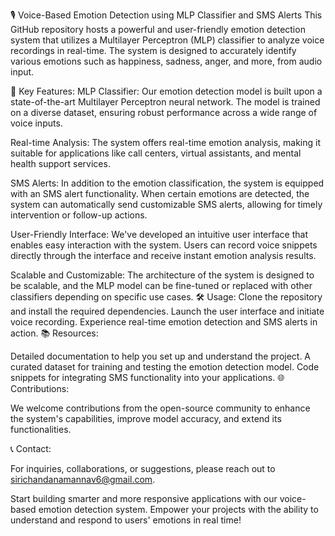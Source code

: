 🎙️ Voice-Based Emotion Detection using MLP Classifier and SMS Alerts
This GitHub repository hosts a powerful and user-friendly emotion detection system that utilizes a Multilayer Perceptron (MLP) classifier to analyze voice recordings in real-time.
The system is designed to accurately identify various emotions such as happiness, sadness, anger, and more, from audio input.

🚀 Key Features:
MLP Classifier: Our emotion detection model is built upon a state-of-the-art Multilayer Perceptron neural network.
The model is trained on a diverse dataset, ensuring robust performance across a wide range of voice inputs.

Real-time Analysis: The system offers real-time emotion analysis, making it suitable for applications like call centers, virtual assistants, and mental health support services.

SMS Alerts: In addition to the emotion classification, the system is equipped with an SMS alert functionality. When certain emotions are detected, the system can automatically send customizable SMS alerts, allowing for timely intervention or follow-up actions.

User-Friendly Interface: We've developed an intuitive user interface that enables easy interaction with the system. Users can record voice snippets directly through the interface and receive instant emotion analysis results.

Scalable and Customizable: The architecture of the system is designed to be scalable, and the MLP model can be fine-tuned or replaced with other classifiers depending on specific use cases.
🛠️ Usage:
Clone the repository and install the required dependencies.
Launch the user interface and initiate voice recording.
Experience real-time emotion detection and SMS alerts in action.
📚 Resources:

Detailed documentation to help you set up and understand the project.
A curated dataset for training and testing the emotion detection model.
Code snippets for integrating SMS functionality into your applications.
🌐 Contributions:

We welcome contributions from the open-source community to enhance the system's capabilities, improve model accuracy, and extend its functionalities.

📞 Contact:

For inquiries, collaborations, or suggestions, please reach out to sirichandanamannav6@gmail.com.

Start building smarter and more responsive applications with our voice-based emotion detection system. Empower your projects with the ability to understand and respond to users' emotions in real time!
